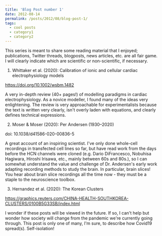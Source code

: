 ```yaml
---
title: 'Blog Post number 1'
date: 2012-08-14
permalink: /posts/2012/08/blog-post-1/
tags:
  - cool posts
  - category1
  - category2
---
```


This series is meant to share some reading material that I enjoyed; publications, Twitter threads, blogposts, news articles, etc. are all fair game. I will clearly indicate which are scientific or non-scientific, if necessary.

1. Whittaker et al. (2020): Calibration of ionic and cellular cardiac electrophysiology models

https://doi.org/10.1002/wsbm.1482 

A very in-depth review (40+ pages!) of modelling paradigms in cardiac electrophysiology. As a novice modeller, I found many of the ideas very enlightening. The review is very approachable for experimentalists because the text is written very clearly, isn't overly laden with equations, and clearly defines technical expressions. 

2. Moser & Moser (2020): Per Andersen (1930–2020)

doi: 10.1038/d41586-020-00836-5

A great account of an inspiring scientist. I've only done whole-cell recordings in transfected cell lines so far, but have read work from the days before the HCN channels were cloned (e.g. Dario DiFrancesco, Nobuhisa Hagiwara, Hiroshi Irisawa, etc., mainly between 60s and 80s.), so I can somewhat understand the value and challenge of Dr. Andersen's early work adapting recording methods to study the brain. In particular, brain slices! You hear about brain slice recordings all the time now - they must be a staple to the neuroscience toolbox. 

3. Hernandez et al. (2020): The Korean Clusters

https://graphics.reuters.com/CHINA-HEALTH-SOUTHKOREA-CLUSTERS/0100B5G33SB/index.html

I wonder if these posts will be viewed in the future. If so, I can't help but wonder how society will change from the pandemic we're currently going through. This post is only one of many, I'm sure, to describe how Covid19 spread(s). Self-isolation! 
